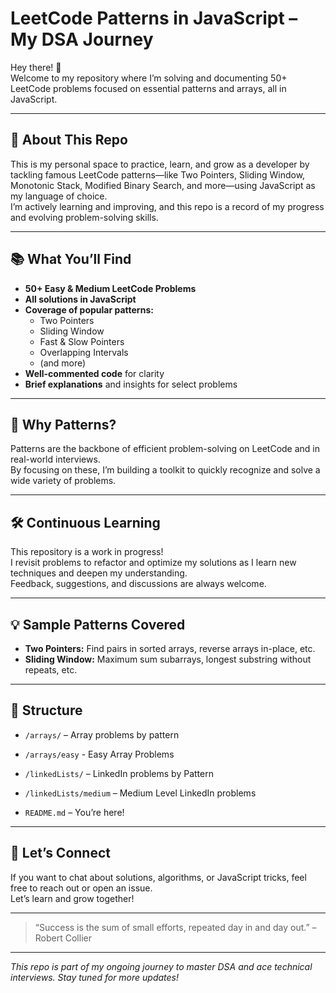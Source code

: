 # LeetCode Patterns in JavaScript – My DSA Journey

Hey there! 👋  
Welcome to my repository where I’m solving and documenting 50+ LeetCode problems focused on essential patterns and arrays, all in JavaScript.

---

## 🚀 About This Repo

This is my personal space to practice, learn, and grow as a developer by tackling famous LeetCode patterns—like Two Pointers, Sliding Window, Monotonic Stack, Modified Binary Search, and more—using JavaScript as my language of choice.  
I’m actively learning and improving, and this repo is a record of my progress and evolving problem-solving skills.

---

## 📚 What You’ll Find

- **50+ Easy & Medium LeetCode Problems**
- **All solutions in JavaScript**
- **Coverage of popular patterns:**
  - Two Pointers
  - Sliding Window
  - Fast & Slow Pointers
  - Overlapping Intervals
  - (and more)
- **Well-commented code** for clarity
- **Brief explanations** and insights for select problems

---

## 🌱 Why Patterns?

Patterns are the backbone of efficient problem-solving on LeetCode and in real-world interviews.  
By focusing on these, I’m building a toolkit to quickly recognize and solve a wide variety of problems.

---

## 🛠️ Continuous Learning

This repository is a work in progress!  
I revisit problems to refactor and optimize my solutions as I learn new techniques and deepen my understanding.  
Feedback, suggestions, and discussions are always welcome.

---

## 💡 Sample Patterns Covered

- **Two Pointers:** Find pairs in sorted arrays, reverse arrays in-place, etc.
- **Sliding Window:** Maximum sum subarrays, longest substring without repeats, etc.

---

## 📂 Structure

- `/arrays/` – Array problems by pattern
- `/arrays/easy` - Easy Array Problems
- `/linkedLists/` – LinkedIn problems by Pattern
- `/linkedLists/medium` – Medium Level LinkedIn problems

- `README.md` – You’re here!

---

## 📣 Let’s Connect

If you want to chat about solutions, algorithms, or JavaScript tricks, feel free to reach out or open an issue.  
Let’s learn and grow together!

---

> “Success is the sum of small efforts, repeated day in and day out.” – Robert Collier

---

_This repo is part of my ongoing journey to master DSA and ace technical interviews. Stay tuned for more updates!_
